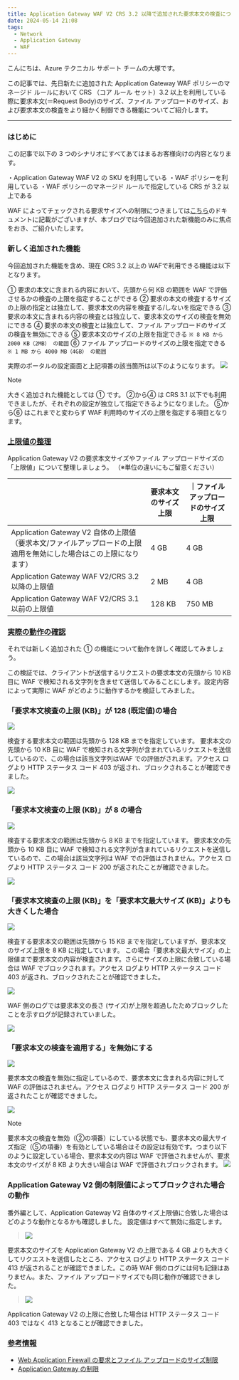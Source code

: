 ```yaml
---
title: Application Gateway WAF V2 CRS 3.2 以降で追加された要求本文の検査について
date: 2024-05-14 21:08
tags:
  - Network
  - Application Gateway
  - WAF
---
```


こんにちは、Azure テクニカル サポート チームの大塚です。

この記事では、先日新たに追加された Application Gateway WAF ポリシーのマネージド ルールにおいて CRS （コア ルール セット）3.2 以上を利用している際に要求本文(＝Request Body)のサイズ、ファイル アップロードのサイズ、および要求本文の検査をより細かく制御できる機能についてご紹介します。
<!-- more -->
---

### はじめに
この記事で以下の 3 つのシナリオにすべてあてはまるお客様向けの内容となります。

・Application Gateway WAF V2 の SKU を利用している
・WAF ポリシーを利用している
・WAF ポリシーのマネージド ルールで指定している CRS が 3.2 以上である

WAF によってチェックされる要求サイズへの制限につきましては[こちら](https://learn.microsoft.com/ja-jp/azure/web-application-firewall/ag/application-gateway-waf-request-size-limits)のドキュメントに記載がございますが、本ブログでは今回追加された新機能のみに焦点をおき、ご紹介いたします。

### 新しく追加された機能
今回追加された機能を含め、現在 CRS 3.2 以上の WAFで利用できる機能は以下となります。

 ① 要求の本文に含まれる内容において、先頭から何 KB の範囲を WAF で評価させるかの検査の上限を指定することができる
 ② 要求の本文の検査するサイズの上限の指定とは独立して、要求本文の内容を検査する/しないを指定できる
 ③ 要求の本文に含まれる内容の検査とは独立して、要求本文のサイズの検査を無効にできる
 ④ 要求の本文の検査とは独立して、ファイル アップロードのサイズの検査を無効にできる
 ⑤ 要求本文のサイズの上限を指定できる `※ 8 KB から 2000 KB（2MB） の範囲`
 ⑥ ファイル アップロードのサイズの上限を指定できる `※ 1 MB から 4000 MB（4GB） の範囲`

実際のポータルの設定画面と上記項番の該当箇所は以下のようになります。
![](./appgw-waf-body-file-size/01.png)

>[!NOTE]
>大きく追加された機能としては ① です。
>②から④ は CRS 3.1 以下でも利用できましたが、それぞれの設定が独立して指定できるようになりました。
>⑤から⑥ はこれまでと変わらず WAF 利用時のサイズの上限を指定する項目となります。

<span id="wafv2limit"></span>
### <a href="#wafv2limit">上限値の整理</a>

Application Gateway V2 の要求本文サイズやファイル アップロードサイズの「上限値」について整理しましょう。
（※単位の違いにもご留意ください）

|  | 要求本文のサイズ上限  |｜ファイル アップロードのサイズ上限  |
| ------------ | ------------ | ------------ |
| Application Gateway V2 自体の上限値 （要求本文/ファイルアップロードの上限適用を無効にした場合はこの上限になります）  | 4 GB   | 4 GB |
| Application Gateway WAF V2/CRS 3.2 以降の上限値 | 2 MB  | 4 GB  |
| Application Gateway WAF V2/CRS 3.1 以前の上限値 | 128 KB  | 750 MB  |

<span id="labtest"></span>
### <a href="labtest">実際の動作の確認</a>
それでは新しく追加された ① の機能について動作を詳しく確認してみましょう。

この検証では、クライアントが送信するリクエストの要求本文の先頭から 10 KB 目に WAF で検知される文字列を含ませて送信してみることにします。設定内容によって実際に WAF がどのように動作するかを検証してみました。


### 「要求本文検査の上限 (KB)」が 128 (既定値)の場合

![](./appgw-waf-body-file-size/02.png)

検査する要求本文の範囲は先頭から 128 KB までを指定しています。
要求本文の先頭から 10 KB 目に WAF で検知される文字列が含まれているリクエストを送信しているので、この場合は該当文字列はWAF での評価がされます。アクセス ログより HTTP ステータス コード 403 が返され、ブロックされることが確認できました。

![](./appgw-waf-body-file-size/03.png)


###  「要求本文検査の上限 (KB)」が 8 の場合

![](./appgw-waf-body-file-size/04.png)

検査する要求本文の範囲は先頭から 8 KB までを指定しています。
要求本文の先頭から 10 KB 目に WAF で検知される文字列が含まれているリクエストを送信しているので、この場合は該当文字列は WAF での評価はされません。アクセス ログより HTTP ステータス コード 200 が返されたことが確認できました。

![](./appgw-waf-body-file-size/05.png)


###  「要求本文検査の上限 (KB)」を「要求本文最大サイズ (KB)」よりも大きくした場合

![](./appgw-waf-body-file-size/09.png)

検査する要求本文の範囲は先頭から 15 KB までを指定していますが、要求本文のサイズ上限を 8 KB に指定しています。
この場合「要求本文最大サイズ」の上限値まで要求本文の内容が検査されます。さらにサイズの上限に合致している場合は WAF でブロックされます。アクセス ログより HTTP ステータス コード 403 が返され、ブロックされたことが確認できました。

![](./appgw-waf-body-file-size/11.png)

WAF 側のログでは要求本文の長さ (サイズ)が上限を超過したためブロックしたことを示すログが記録されていました。

![](./appgw-waf-body-file-size/10.png)


###  「要求本文の検査を適用する」を無効にする

![](./appgw-waf-body-file-size/06.png)

要求本文の検査を無効に指定しているので、要求本文に含まれる内容に対して WAF の評価はされません。アクセス ログより HTTP ステータス コード 200 が返されたことが確認できました。

![](./appgw-waf-body-file-size/07.png)

> [!NOTE]
> 要求本文の検査を無効（②の項番）にしている状態でも、要求本文の最大サイズ指定（⑤の項番）を有効としている場合はその設定は有効です。つまり以下のように設定している場合、要求本文の内容は WAF で評価されませんが、要求本文のサイズが 8 KB より大きい場合は WAF で評価されブロックされます。
>![](./appgw-waf-body-file-size/08.png)


###  Application Gateway V2 側の制限値によってブロックされた場合の動作
番外編として、Application Gateway V2 自体のサイズ上限値に合致した場合はどのような動作となるかも確認しました。
設定値はすべて無効に指定します。

>![](./appgw-waf-body-file-size/13.png)

要求本文のサイズを Application Gateway V2 の上限である 4 GB よりも大きくしてリクエストを送信したところ、アクセス ログより HTTP ステータス コード 413 が返されることが確認できました。この時 WAF 側のログには何も記録はありません。また、ファイル アップロードサイズでも同じ動作が確認できました。

>![](./appgw-waf-body-file-size/14.png)

Application Gateway V2 の上限に合致した場合は HTTP ステータス コード 403 ではなく 413 となることが確認できました。

<span id="reference"></span>
### <a href="#reference">参考情報</a>
- [Web Application Firewall の要求とファイル アップロードのサイズ制限](https://learn.microsoft.com/ja-jp/azure/web-application-firewall/ag/application-gateway-waf-request-size-limits)
- [Application Gateway の制限](https://learn.microsoft.com/ja-jp/azure/azure-resource-manager/management/azure-subscription-service-limits#application-gateway-limits)





